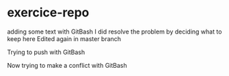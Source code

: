 # exercice-repo
adding some text with GitBash
I did resolve the problem by deciding what to keep here
Edited again in master branch

Trying to push with GitBash

Now trying to make a conflict with GitBash